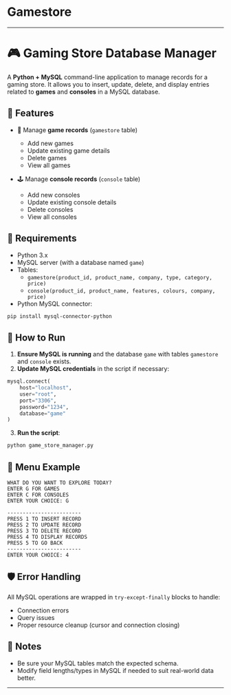 # Gamestore

---

# 🎮 Gaming Store Database Manager

A **Python + MySQL** command-line application to manage records for a gaming store. It allows you to insert, update, delete, and display entries related to **games** and **consoles** in a MySQL database.

## 📌 Features

- 🎯 Manage **game records** (`gamestore` table)
  - Add new games
  - Update existing game details
  - Delete games
  - View all games

- 🕹️ Manage **console records** (`console` table)
  - Add new consoles
  - Update existing console details
  - Delete consoles
  - View all consoles

## 🧰 Requirements

- Python 3.x
- MySQL server (with a database named `game`)
- Tables:
  - `gamestore(product_id, product_name, company, type, category, price)`
  - `console(product_id, product_name, features, colours, company, price)`
- Python MySQL connector:
  
```bash
pip install mysql-connector-python
```

## 🚀 How to Run

1. **Ensure MySQL is running** and the database `game` with tables `gamestore` and `console` exists.
2. **Update MySQL credentials** in the script if necessary:

```python
mysql.connect(
    host="localhost",
    user="root",
    port="3306",
    password="1234",
    database="game"
)
```

3. **Run the script**:

```bash
python game_store_manager.py
```

## 🧾 Menu Example

```
WHAT DO YOU WANT TO EXPLORE TODAY?
ENTER G FOR GAMES
ENTER C FOR CONSOLES
ENTER YOUR CHOICE: G

------------------------
PRESS 1 TO INSERT RECORD
PRESS 2 TO UPDATE RECORD
PRESS 3 TO DELETE RECORD
PRESS 4 TO DISPLAY RECORDS
PRESS 5 TO GO BACK
------------------------
ENTER YOUR CHOICE: 4
```

## 🛡️ Error Handling

All MySQL operations are wrapped in `try-except-finally` blocks to handle:
- Connection errors
- Query issues
- Proper resource cleanup (cursor and connection closing)

## 📌 Notes

- Be sure your MySQL tables match the expected schema.
- Modify field lengths/types in MySQL if needed to suit real-world data better.


---
